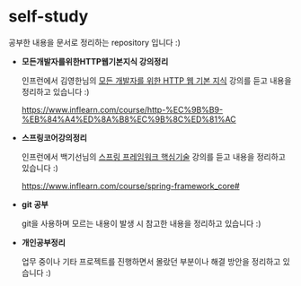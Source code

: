 # self-study
공부한 내용을 문서로 정리하는 repository 입니다 :)



- **모든개발자를위한HTTP웹기본지식 강의정리**

  인프런에서 김영한님의 <u>모든 개발자를 위한 HTTP 웹 기본 지식</u> 강의를 듣고 내용을 정리하고 있습니다 :)

  https://www.inflearn.com/course/http-%EC%9B%B9-%EB%84%A4%ED%8A%B8%EC%9B%8C%ED%81%AC

  

- **스프링코어강의정리**

  인프런에서 백기선님의 <u>스프링 프레임워크 핵심기술</u> 강의를 듣고 내용을 정리하고 있습니다 :)

  https://www.inflearn.com/course/spring-framework_core#

  

- **git 공부**

  git을 사용하며 모르는 내용이 발생 시 참고한 내용을 정리하고 있습니다 :)

  

- **개인공부정리**

  업무 중이나 기타 프로젝트를 진행하면서 몰랐던 부분이나 해결 방안을 정리하고 있습니다 :)